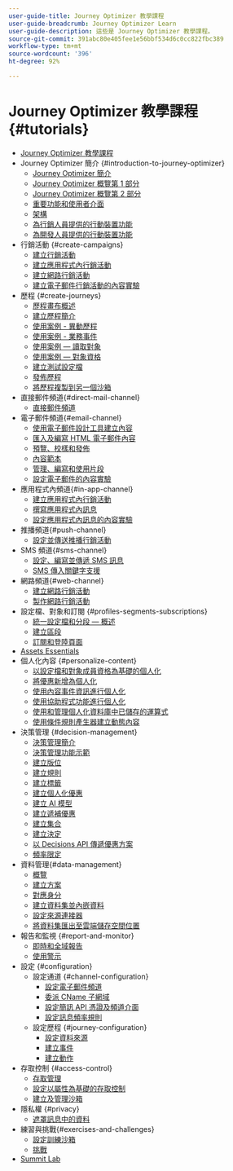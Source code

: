 ```yaml
---
user-guide-title: Journey Optimizer 教學課程
user-guide-breadcrumb: Journey Optimizer Learn
user-guide-description: 這些是 Journey Optimizer 教學課程。
source-git-commit: 391abc80e405fee1e56bbf534d6c0cc822fbc389
workflow-type: tm+mt
source-wordcount: '396'
ht-degree: 92%

---
```



# Journey Optimizer 教學課程 {#tutorials}

+ [Journey Optimizer 教學課程](/help/overview.md)
+ Journey Optimizer 簡介 {#introduction-to-journey-optimizer}
   + [Journey Optimizer 簡介](/help/introduction/introduction.md)
   + [Journey Optimizer 概覽第 1 部分](/help/introduction/journey-optimizer-overview-part-1.md)
   + [Journey Optimizer 概覽第 2 部分](/help/introduction/journey-optimizer-overview-part-2.md)
   + [重要功能和使用者介面](/help/introduction/key-capabilities-and-user-interface.md)
   + [架構](/help/introduction/architecture.md)
   + [為行銷人員提供的行動裝置功能](/help/channels/mobile-capabilities.md)
   + [為開發人員提供的行動裝置功能](/help/channels/mobile-capabilities-for-developers.md)
+ 行銷活動 {#create-campaigns}
   + [建立行銷活動](/help/create-campaigns/create-a-campaign.md)
   + [建立應用程式內行銷活動](/help/create-campaigns/in-app.md)
   + [建立網路行銷活動](https://experienceleague.adobe.com/docs/journey-optimizer-learn/tutorials/web-channel/create-a-web-campaign.html?lang=zh-Hant)
   + [建立電子郵件行銷活動的內容實驗](/help/create-campaigns/content-experiments.md)
+ 歷程 {#create-journeys}
   + [歷程畫布概述](/help/create-journeys/overview-over-the-journey-canvas.md)
   + [建立歷程簡介](/help/create-journeys/introduction-to-building-a-journey.md)
   + [使用案例 - 異動歷程](/help/create-journeys/use-case-transactional-journey.md)
   + [使用案例 - 業務事件](/help/create-journeys/use-case-business-event.md)
   + [使用案例 — 讀取對象](/help/create-journeys/use-case-read-audience.md)
   + [使用案例 — 對象資格](/help/create-journeys/use-case-audience-qualification.md)
   + [建立測試設定檔](/help/create-journeys/test-a-journey.md)
   + [發佈歷程](/help/create-journeys/publish-a-journey.md)
   + [將歷程複製到另一個沙箱](/help/create-journeys/copy-a-journey.md)
+ 直接郵件頻道{#direct-mail-channel}
   + [直接郵件頻道](/help/channels/direct-mail.md)
+ 電子郵件頻道{#email-channel}
   + [使用電子郵件設計工具建立內容](/help/channels/create-content-with-the-email-designer.md)
   + [匯入及編寫 HTML 電子郵件內容](/help/channels/import-and-author-html-email-content.md)
   + [預覽、校樣和發佈](/help/channels/preview-proof-and-publish.md)
   + [內容範本](/help/channels/content-templates.md)
   + [管理、編寫和使用片段](/help/content-management/manage-author-use-fragments.md)
   + [設定電子郵件的內容實驗](/help/experimentation/content-experiments-for-emails.md)
+ 應用程式內頻道{#in-app-channel}
   + [建立應用程式內行銷活動](/help/channels/create-an-in-app-campaign.md)
   + [撰寫應用程式內訊息](/help/channels/author-in-app-messages.md)
   + [設定應用程式內訊息的內容實驗](/help/experimentation/content-experiments-for-in-app-messages.md)
+ 推播頻道{#push-channel}
   + [設定並傳送推播行銷活動](/help/channels/create-a-push-campaign.md)
+ SMS 頻道{#sms-channel}
   + [設定、編寫並傳遞 SMS 訊息](/help/channels/author-sms-messages.md)
   + [SMS 傳入關鍵字支援](/help/channels/inbound-keyword-support-for-sms.md)
+ 網路頻道{#web-channel}
   + [建立網路行銷活動](/help/channels/create-a-web-campaign.md)
   + [製作網路行銷活動](/help/channels/author-a-web-campaign.md)
+ 設定檔、對象和訂閱 {#profiles-segments-subscriptions}
   + [統一設定檔和分段 — 概述](/help/set-up-resources/unified-profile-and-segmentation-overview.md)
   + [建立區段](/help/set-up-resources/create-segments.md)
   + [訂閱和登陸頁面](/help/subscriptions-and-landing-pages.md)
+ [Assets Essentials](/help/assets-essentials-overview.md)
+ 個人化內容 {#personalize-content}
   + [以設定檔和對象成員資格為基礎的個人化](/help/personalize-content/profile-and-audience-membership-based-personalization.md)
   + [將優惠新增為個人化](/help/personalize-content/add-offer-decisioning-to-messages.md)
   + [使用內容事件資訊進行個人化](/help/personalize-content/use-contextual-event-information-for-personalization.md)
   + [使用協助程式功能進行個人化](/help/personalize-content/use-helper-functions-for-personalization.md)
   + [使用和管理個人化資料庫中已儲存的運算式](/help/personalize-content/use-and-manage-saved-expressions-in-personalization-library.md)
   + [使用條件規則產生器建立動態內容](/help/personalize-content/create-dynamic-content.md)
+ 決策管理 {#decision-management}
   + [決策管理簡介](/help/decision-management/introduction-to-decision-management.md)
   + [決策管理功能示範](/help/decision-management/demo-of-decision-management-capabilities.md)
   + [建立版位](/help/decision-management/create-placements.md)
   + [建立規則](/help/decision-management/create-rules.md)
   + [建立標籤](/help/decision-management/create-tags.md)
   + [建立個人化優惠](/help/decision-management/create-personalized-offers.md)
   + [建立 AI 模型](/help/decision-management/create-ai-models.md)
   + [建立遞補優惠](/help/decision-management/create-fallback-offers.md)
   + [建立集合](/help/decision-management/create-collections.md)
   + [建立決定](/help/decision-management/create-decisions.md)
   + [以 Decisions API 傳遞優惠方案](/help/decision-management/deliver-offers-with-the-decisions-api.md)
   + [頻率限定](/help/decision-management/frequency-capping.md)
+ 資料管理{#data-management}
   + [概覽](/help/set-up-data/set-up-data-overview.md)
   + [建立方案](/help/set-up-data/create-schema.md)
   + [對應身分](/help/set-up-data/map-identities.md)
   + [建立資料集並內嵌資料](/help/set-up-data/create-datasets-and-ingest-data.md)
   + [設定來源連接器](/help/set-up-data/configure-source-connectors.md)
   + [將資料集匯出至雲端儲存空間位置](/help/set-up-data/export-datasets.md)
+ 報告和監視 {#report-and-monitor}
   + [即時和全域報告](/help/report-and-monitor/live-and-global-reports.md)
   + [使用警示](/help/administration/alerts.md)
+ 設定 {#configuration}
   + 設定通道 {#channel-configuration}
      + [設定電子郵件頻道](/help/set-up-channels/set-up-email-channel.md)
      + [委派 CName 子網域](/help/set-up-channels/delegate-cname-subdomains.md)
      + [設定簡訊 API 憑證及頻道介面](/help/set-up-channels/set-up-sms-channel.md)
      + [設定訊息頻率規則](/help/administration/configure-frequency-rules.md)
   + 設定歷程 {#journey-configuration}
      + [設定資料來源](/help/set-up-journeys/configure-data-sources.md)
      + [建立事件](/help/set-up-journeys/create-events.md)
      + [建立動作](/help/set-up-journeys/create-actions.md)
+ 存取控制 {#access-control}
   + [存取管理](/help/set-up-access/access-management.md)
   + [設定以屬性為基礎的存取控制](https://experienceleague.adobe.com/docs/platform-learn/tutorials/admin/configure-attribute-based-access-control.html?lang=zh-Hant)
   + [建立及管理沙箱](/help/set-up-access/create-and-manage-sandboxes.md)
+ 隱私權 {#privacy}
   + [遮罩訊息中的資料](/help/privacy/mask-data-in-messages.md)
+ 練習與挑戰{#exercises-and-challenges}
   + [設定訓練沙箱](https://experienceleague.adobe.com/docs/journey-optimizer-learn/configure-a-training-sandbox/introduction-and-prerequisites.html?lang=zh-Hant)
   + [挑戰](https://experienceleague.adobe.com/docs/journey-optimizer-learn/challenges/introduction-and-prerequisites.html?lang=zh-Hant)
+ [Summit Lab](/help/summit-lab-731/l731-assets.md)
